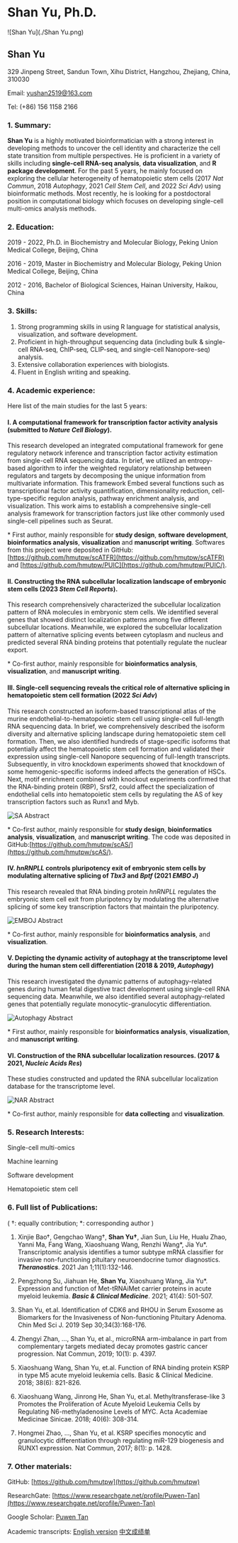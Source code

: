 # Shan Yu, Ph.D.

![Shan Yu](./Shan Yu.png)

## Shan Yu

329 Jinpeng Street, Sandun Town, Xihu District, Hangzhou, Zhejiang, China, 310030

Email: yushan2519@163.com

Tel: (+86) 156 1158 2166

### 1. Summary:

**Shan Yu** is a highly motivated bioinformatician with a strong interest in developing methods to uncover the cell identity and characterize the cell state transition from multiple perspectives. He is proficient in a variety of skills including **single-cell RNA-seq analysis**, **data visualization**, and **R package development**. For the past 5 years, he mainly focused on exploring the cellular heterogeneity of hematopoietic stem cells (2017 *Nat Commun*, 2018 *Autophagy*, 2021 *Cell Stem Cell*, and 2022 *Sci Adv*) using bioinformatic methods. Most recently, he is looking for a postdoctoral position in computational biology which focuses on developing single-cell multi-omics analysis methods.

### 2. Education:

2019 - 2022, Ph.D. in Biochemistry and Molecular Biology, Peking Union Medical College, Beijing, China

2016 - 2019, Master in Biochemistry and Molecular Biology, Peking Union Medical College, Beijing, China

2012 - 2016, Bachelor of Biological Sciences, Hainan University, Haikou, China

### 3. Skills:

1. Strong programming skills in using R language for statistical analysis, visualization, and software development.
2. Proficient in high-throughput sequencing data (including bulk & single-cell RNA-seq, ChIP-seq, CLIP-seq, and single-cell Nanopore-seq) analysis.
3. Extensive collaboration experiences with biologists.
4. Fluent in English writing and speaking.

### 4. Academic experience:

Here list of the main studies for the last 5 years:

#### I. A computational framework for transcription factor activity analysis (submitted to ***Nature Cell Biology***).

This research developed an integrated computational framework for gene regulatory network inference and transcription factor activity estimation from single-cell RNA sequencing data. In brief, we utilized an entropy-based algorithm to infer the weighted regulatory relationship between regulators and targets by decomposing the unique information from multivariate information. This framework Embed several functions such as transcriptional factor activity quantification, dimensionality reduction, cell-type-specific regulon analysis, pathway enrichment analysis, and visualization. This work aims to establish a comprehensive single-cell analysis framework for transcription factors just like other commonly used single-cell pipelines such as Seurat.

\* First author, mainly responsible for **study design**, **software development**, **bioinformatics analysis**, **visualization** and **manuscript writing**. Softwares from this project were deposited in GitHub: [https://github.com/hmutpw/scATFR](https://github.com/hmutpw/scATFR) and [https://github.com/hmutpw/PUIC](https://github.com/hmutpw/PUIC/).

#### II. Constructing the RNA subcellular localization landscape of embryonic stem cells (2023 ***Stem Cell Reports***).

This research comprehensively characterized the subcellular localization pattern of RNA molecules in embryonic stem cells. We identified several genes that showed distinct localization patterns among five different subcellular locations. Meanwhile, we explored the subcellular localization pattern of alternative splicing events between cytoplasm and nucleus and predicted several RNA binding proteins that potentially regulate the nuclear export.

\* Co-first author, mainly responsible for **bioinformatics analysis**, **visualization**, and **manuscript writing**.

#### III. Single-cell sequencing reveals the critical role of alternative splicing in hematopoietic stem cell formation (2022 ***Sci Adv***)

This research constructed an isoform-based transcriptional atlas of the murine endothelial-to-hematopoietic stem cell using single-cell full-length RNA sequencing data. In brief, we comprehensively described the isoform diversity and alternative splicing landscape during hematopoietic stem cell formation. Then, we also identified hundreds of stage-specific isoforms that potentially affect the hematopoietic stem cell formation and validated their expression using single-cell Nanopore sequencing of full-length transcripts. Subsequently, in vitro knockdown experiments showed that knockdown of some hemogenic-specific isoforms indeed affects the generation of  HSCs. Next, motif enrichment combined with knockout experiments confirmed that the RNA-binding protein (RBP), Srsf2, could affect the specialization of endothelial cells into hematopoietic stem cells by regulating the AS of key transcription factors such as Runx1 and Myb. 

![SA Abstract](./SA_figure.png)

\* Co-first author, mainly responsible for **study design**, **bioinformatics analysis**, **visualization**, and **manuscript writing**. The code was deposited in GitHub:[https://github.com/hmutpw/scAS/](https://github.com/hmutpw/scAS/).

#### IV. *hnRNPLL* controls pluripotency exit of embryonic stem cells by modulating alternative splicing of *Tbx3* and *Bptf* (2021 ***EMBO J***)

This research revealed that RNA binding protein *hnRNPLL* regulates the embryonic stem cell exit from pluripotency by modulating the alternative splicing of some key transcription factors that maintain the pluripotency.


![EMBOJ Abstract](./EMBOJ_figure.png)

\* Co-first author, mainly responsible for **bioinformatics analysis**, and **visualization**.

#### V. Depicting the dynamic activity of autophagy at the transcriptome level during the human stem cell differentiation (2018 & 2019, ***Autophagy***)

This research investigated the dynamic patterns of autophagy-related genes during human fetal digestive tract development using single-cell RNA sequencing data. Meanwhile, we also identified several autophagy-related genes that potentially regulate monocytic-granulocytic differentiation.

![Autophagy Abstract](./Autophagy_figure.png)

\* First author, mainly responsible for **bioinformatics analysis**, **visualization**, and **manuscript writing**.

#### VI. Construction of the RNA subcellular localization resources. (2017 & 2021, ***Nucleic Acids Res***)

These studies constructed and updated the RNA subcellular localization database for the transcriptome level.

![NAR Abstract](./NAR_figure.png)

\* Co-first author, mainly responsible for **data collecting** and **visualization**.

### 5. Research Interests:

Single-cell multi-omics

Machine learning

Software development

Hematopoietic stem cell

### 6. Full list of Publications:

( †: equally contribution; \*: corresponding author )

1. Xinjie Bao†, Gengchao Wang†, **Shan Yu†**, Jian Sun, Liu He, Hualu Zhao, Yanni Ma, Fang Wang, Xiaoshuang Wang, Renzhi Wang\*, Jia Yu\*. Transcriptomic analysis identifies a tumor subtype mRNA classifier for invasive non-functioning pituitary neuroendocrine tumor diagnostics. ***Theranostics***. 2021 Jan 1;11(1):132-146. 

2.	Pengzhong Su, Jiahuan He, **Shan Yu**, Xiaoshuang Wang, Jia Yu\*. Expression and function of Met-tRNAiMet carrier proteins in acute myeloid leukemia. ***Basic & Clinical Medicine***. 2021; 41(4): 501-507.
   
4.	Shan Yu, et.al. Identification of CDK6 and RHOU in Serum Exosome as Biomarkers for the Invasiveness of Non-functioning Pituitary Adenoma. Chin Med Sci J. 2019 Sep 30;34(3):168-176.
   
6.	Zhengyi Zhan, …, Shan Yu, et al., microRNA arm-imbalance in part from complementary targets mediated decay promotes gastric cancer progression. Nat Commun, 2019; 10(1): p. 4397.
   
8.	Xiaoshuang Wang, Shan Yu, et.al. Function of RNA binding protein KSRP in type M5 acute myeloid leukemia cells. Basic & Clinical Medicine. 2018; 38(6): 821-826.
   
10.	Xiaoshuang Wang, Jinrong He, Shan Yu, et.al. Methyltransferase-like 3 Promotes the Proliferation of Acute Myeloid Leukemia Cells by Regulating N6-methyladenosine Levels of MYC. Acta Academiae Medicinae Sinicae. 2018; 40(6): 308-314.
    
12.	Hongmei Zhao, …, Shan Yu, et al. KSRP specifies monocytic and granulocytic differentiation through regulating miR-129 biogenesis and RUNX1 expression. Nat Commun, 2017; 8(1): p. 1428.



### 7. Other materials:
GitHub: [https://github.com/hmutpw](https://github.com/hmutpw)

ResearchGate: [https://www.researchgate.net/profile/Puwen-Tan](https://www.researchgate.net/profile/Puwen-Tan)

Google Scholar: [Puwen Tan](https://scholar.google.co.uk/citations?hl=en&pli=1&user=WnzYYR4AAAAJ)

Academic transcripts: [English version](./transcript_English.jpg)    [中文成绩单](./transcript_Chinese.jpg)

